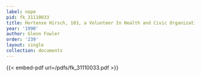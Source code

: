 ```yaml
---
label: nope
pid: fk_31110033
title: Hortense Hirsch, 103, a Volunteer In Health and Civic Organizations
year: '1990'
author: Glenn Fowler
order: '239'
layout: single
collection: documents
---
```



{{< embed-pdf url=/pdfs/fk_31110033.pdf >}}